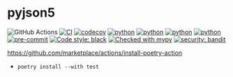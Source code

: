 # pyjson5

![GitHub Actions](https://img.shields.io/badge/github%20actions-%232671E5.svg?style=for-the-badge&logo=githubactions&logoColor=white)
[![CI](https://github.com/austinyu/pyjson5/actions/workflows/CI.yml/badge.svg?branch=main)](https://github.com/austinyu/pyjson5/actions/workflows/CI.yml)
[![codecov](https://codecov.io/gh/austinyu/pyjson5/graph/badge.svg?token=YLMVKROAF2)](https://codecov.io/gh/austinyu/pyjson5)
[![python](https://img.shields.io/badge/Python-3.10-3776AB.svg?style=flat&logo=python&logoColor=white)](https://www.python.org)
[![python](https://img.shields.io/badge/Python-3.11-3776AB.svg?style=flat&logo=python&logoColor=white)](https://www.python.org)
[![python](https://img.shields.io/badge/Python-3.12-3776AB.svg?style=flat&logo=python&logoColor=white)](https://www.python.org)
[![python](https://img.shields.io/badge/Python-3.13-3776AB.svg?style=flat&logo=python&logoColor=white)](https://www.python.org)
[![pre-commit](https://img.shields.io/badge/pre--commit-enabled-brightgreen?logo=pre-commit&logoColor=white)](https://github.com/pre-commit/pre-commit)
[![Code style: black](https://img.shields.io/badge/code%20style-black-000000.svg)](https://github.com/psf/black)
[![Checked with mypy](http://www.mypy-lang.org/static/mypy_badge.svg)](http://mypy-lang.org/)
[![security: bandit](https://img.shields.io/badge/security-bandit-yellow.svg)](https://github.com/PyCQA/bandit)


https://github.com/marketplace/actions/install-poetry-action

- `poetry install --with test`
